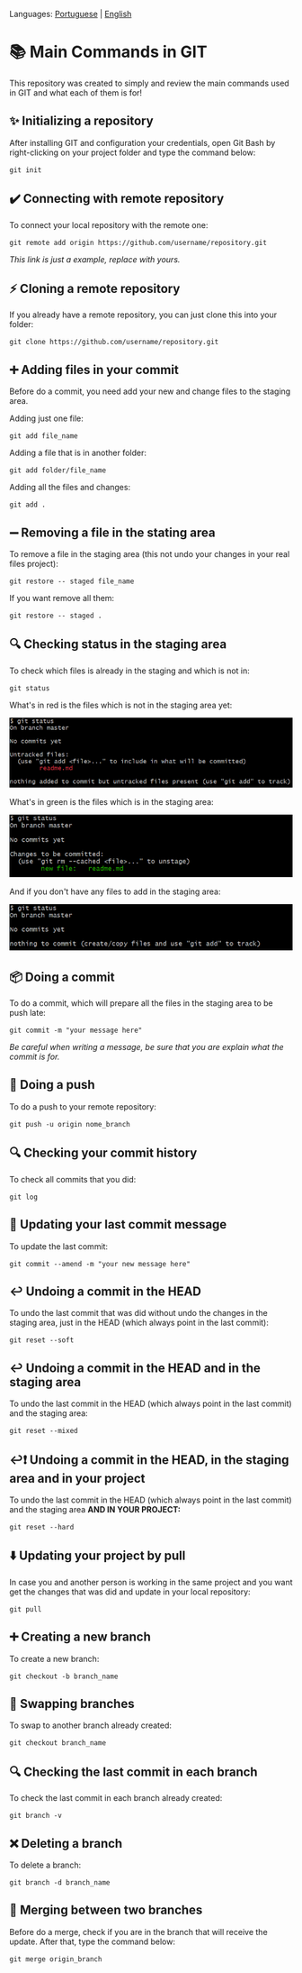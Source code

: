 Languages: [Portuguese](readme-br.md) | [English](readme.md)

# 📚 Main Commands in GIT
This repository was created to simply and review the main commands used in GIT and what each of them is for!

## ✨ Initializing a repository

After installing GIT and configuration your credentials, open Git Bash by right-clicking on your project folder and type the command below:

```
git init
```

## ✔️ Connecting with remote repository

To connect your local repository with the remote one:
```
git remote add origin https://github.com/username/repository.git
```
<i>This link is just a example, replace with yours.</i>

## ⚡ Cloning a remote repository

If you already have a remote repository, you can just clone this into your folder:
```
git clone https://github.com/username/repository.git
```

## ➕ Adding files in your commit

Before do a commit, you need add your new and change files to the staging area.

Adding just one file:
```
git add file_name
```
Adding a file that is in another folder:
```
git add folder/file_name
```
Adding all the files and changes:
```
git add .
```

## ➖ Removing a file in the stating area

To remove a file in the staging area (this not undo your changes in your real files project):

```
git restore -- staged file_name
```
If you want remove all them:
```
git restore -- staged .
```

## 🔍 Checking status in the staging area

To check which files is already in the staging and which is not in:
```
git status
```

What's in red is the files which is not in the staging area yet:

![exemplo_git_vermelho](images/image-6.png)

What's in green is the files which is in the staging area:

![exemplo_git_verde](images/image-5.png)

And if you don't have any files to add in the staging area:

![exemplo_git_nada](images/image-8.png)

## 📦 Doing a commit

To do a commit, which will prepare all the files in the staging area to be push late:

```
git commit -m "your message here"
```

<i>Be careful when writing a message, be sure that you are explain what the commit is for.</i>

## 🚀 Doing a push

To do a push to your remote repository:
```
git push -u origin nome_branch
```
## 🔍 Checking your commit history

To check all commits that you did:

```
git log
```

## 📝 Updating your last commit message

To update the last commit:

```
git commit --amend -m "your new message here"
```
## ↩️ Undoing a commit in the HEAD

To undo the last commit that was did without undo the changes in the staging area, just in the HEAD (which always point in the last commit):

```
git reset --soft
```

## ↩️ Undoing a commit in the HEAD and in the staging area

To undo the last commit in the HEAD (which always point in the last commit) and the staging area:

```
git reset --mixed
```
## ↩️❗ Undoing a commit in the HEAD, in the staging area and in your project

To undo the last commit in the HEAD (which always point in the last commit) and the staging area <b>AND IN YOUR PROJECT:</b>

```
git reset --hard
```

## ⬇️ Updating your project by pull

In case you and another person is working in the same project and you want get the changes that was did and update in your local repository:

```
git pull
```

## ➕ Creating a new branch

To create a new branch:
```
git checkout -b branch_name
```
## 🔨 Swapping branches

To swap to another branch already created:
```
git checkout branch_name
```
## 🔍 Checking the last commit in each branch

To check the last commit in each branch already created:

```
git branch -v
```

## ❌ Deleting a branch

To delete a branch:

```
git branch -d branch_name
```

## 🔀 Merging between two branches

Before do a merge, check if you are in the branch that will receive the update. After that, type the command below:
```
git merge origin_branch
```